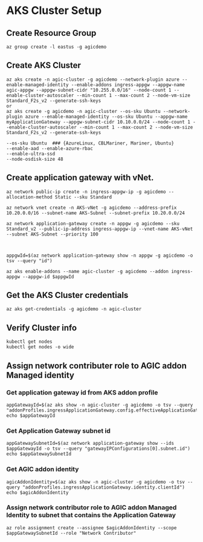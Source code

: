 # AKS Cluster Setup

## Create Resource Group

	az group create -l eastus -g agicdemo

## Create AKS Cluster

	az aks create -n agic-cluster -g agicdemo --network-plugin azure --enable-managed-identity --enable-addons ingress-appgw --appgw-name agic-appgw --appgw-subnet-cidr "10.255.0.0/16" --node-count 1 --enable-cluster-autoscaler --min-count 1 --max-count 2 --node-vm-size Standard_F2s_v2 --generate-ssh-keys
	or
	az aks create -g agicdemo -n agic-cluster --os-sku Ubuntu --network-plugin azure --enable-managed-identity --os-sku Ubuntu --appgw-name myApplicationGateway --appgw-subnet-cidr 10.10.0.0/24 --node-count 1 --enable-cluster-autoscaler --min-count 1 --max-count 2 --node-vm-size Standard_F2s_v2 --generate-ssh-keys
	
	--os-sku Ubuntu  ### {AzureLinux, CBLMariner, Mariner, Ubuntu}
	--enable-aad --enable-azure-rbac
	--enable-ultra-ssd
	--node-osdisk-size 48
	
## Create application gateway with vNet.

	az network public-ip create -n ingress-appgw-ip -g agicdemo --allocation-method Static --sku Standard

	az network vnet create -n AKS-vNet -g agicdemo --address-prefix 10.20.0.0/16 --subnet-name AKS-Subnet --subnet-prefix 10.20.0.0/24 

	az network application-gateway create -n appgw -g agicdemo --sku Standard_v2 --public-ip-address ingress-appgw-ip --vnet-name AKS-vNet --subnet AKS-Subnet --priority 100



	appgwId=$(az network application-gateway show -n appgw -g agicdemo -o tsv --query "id") 

	az aks enable-addons --name agic-cluster -g agicdemo --addon ingress-appgw --appgw-id $appgwId
	
## Get the AKS Cluster credentials

	az aks get-credentials -g agicdemo -n agic-cluster
	
## Verify Cluster info
	
	kubectl get nodes
	kubectl get nodes -o wide

## Assign network contributer role to AGIC addon Managed identity

### Get application gateway id from AKS addon profile

	appGatewayId=$(az aks show -n agic-cluster -g agicdemo -o tsv --query "addonProfiles.ingressApplicationGateway.config.effectiveApplicationGatewayId")
	echo $appGatewayId

### Get Application Gateway subnet id

	appGatewaySubnetId=$(az network application-gateway show --ids $appGatewayId -o tsv --query "gatewayIPConfigurations[0].subnet.id")
	echo $appGatewaySubnetId

### Get AGIC addon identity

	agicAddonIdentity=$(az aks show -n agic-cluster -g agicdemo -o tsv --query "addonProfiles.ingressApplicationGateway.identity.clientId")
	echo $agicAddonIdentity

### Assign network contributor role to AGIC addon Managed Identity to subnet that contains the Application Gateway

	az role assignment create --assignee $agicAddonIdentity --scope $appGatewaySubnetId --role "Network Contributor"